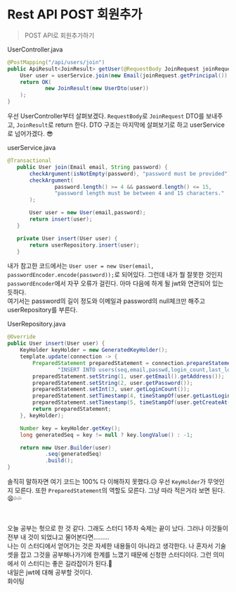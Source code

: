 
# Rest API POST 회원추가

> POST API로 회원추가하기

UserController.java

```java
@PostMapping("/api/users/join")
public ApiResult<JoinResult> getUser(@RequestBody JoinRequest joinRequest) {
    User user = userService.join(new Email(joinRequest.getPrincipal()), joinRequest.getCredentials());
    return OK(
            new JoinResult(new UserDto(user))
    );
}
```

우선 UserController부터 살펴보겠다. `RequestBody`로 `JoinRequest` DTO를 보내주고, `JoinResult`로 return 한다. DTO 구조는 마지막에 살펴보기로 하고 userService로 넘어가겠다. 😎


userService.java

```java
@Transactional
   public User join(Email email, String password) {
       checkArgument(isNotEmpty(password), "password must be provided");
       checkArgument(
               password.length() >= 4 && password.length() <= 15,
               "password length must be between 4 and 15 characters."
       );

       User user = new User(email,password);
       return insert(user);
   }

   private User insert(User user) {
       return userRepository.insert(user);
   }
```

내가 참고한 코드에서는 `User user = new User(email, passwordEncoder.encode(password));`로 되어있다. 그런데 내가 뭘 잘못한 것인지 `passwordEncoder`에서 자꾸 오류가 걸린다. 아마 다음에 하게 될 jwt와 연관되어 있는 듯하다. 
<br>
여기서는 password의 길이 정도와 이메일과 password의 null체크만 해주고 userRepository를 부른다.

UserRepository.java

```java
@Override
public User insert(User user) {
    KeyHolder keyHolder = new GeneratedKeyHolder();
    template.update(connection -> {
        PreparedStatement preparedStatement = connection.prepareStatement(
                "INSERT INTO users(seq,email,passwd,login_count,last_login_at,create_at) VALUES (null,?,?,?,?,?)", new String[]{"seq"});
        preparedStatement.setString(1, user.getEmail().getAddress());
        preparedStatement.setString(2, user.getPassword());
        preparedStatement.setInt(3, user.getLoginCount());
        preparedStatement.setTimestamp(4, timeStampOf(user.getLastLoginAt().orElse(null)));
        preparedStatement.setTimestamp(5, timeStampOf(user.getCreateAt()));
        return preparedStatement;
    }, keyHolder);

    Number key = keyHolder.getKey();
    long generatedSeq = key != null ? key.longValue() : -1;

    return new User.Builder(user)
            .seq(generatedSeq)
            .build();
}
```

솔직히 말하자면 여기 코드는 100% 다 이해하지 못했다.😥 우선 `KeyHolder`가 무엇인지 모른다. 또한 `PreparedStatement`의 역할도 모른다. 그냥 따라 적은거라 보면 된다. 😫💦💦 



<br>
<br>
오늘 공부는 헛으로 한 것 같다. 그래도 스터디 1주차 숙제는 끝이 났다. 그러나 이것들이 전부 내 것이 되었냐고 물어본다면......... <br>
나는 이 스터디에서 얻어가는 것은 자세한 내용들이 아니라고 생각한다. 나 혼자서 기술셋을 잡고 그것을 공부해나가기에 한계를 느꼈기 때문에 신청한 스터디이다. 그런 의미에서 이 스터디는 좋은 길라잡이가 된다.🎈
<br>
내일은 jwt에 대해 공부할 것이다.
<br>
화이팅
